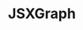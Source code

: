---
title: JSXGraph
title_only: true
header: JSXGraph - Dynamic Mathematics with JavaScript
menu_title: Home
order: 0
layout: splash
is_home: true
sitemap:
  priority: 1
  changefreq: 'daily'

splash:

  image: /media/bg-jsxgraph.jpg
  color: var(--bs-primary)
  content:
    - file: start
      overlay_background: rgba(var(--bs-tertiary-faded-rgb), 0.90)

sections:

  - file: example1
    layout: board-block
    data:
      boardid: example1

  - file: example2
    layout: board-block
    data:
      boardid: example2
      board_pos: second
      
  - file: example3
    layout: board-block
    data:
      boardid: example3
 
  - file: features
    layout: board-block
    data:
      boardid: features
      board_pos: second

  - file: technicalfeatures
    layout: board-block
    data:
      boardid: technicalfeatures
      
  - file: license
    layout: board-block
    data:
      boardid: license
      board_pos: second

---